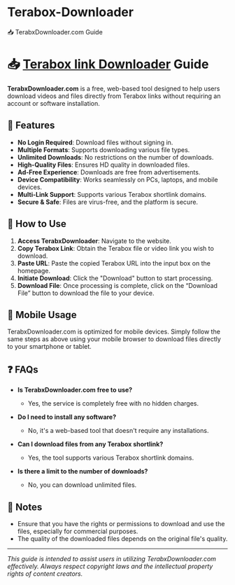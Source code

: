 # Terabox-Downloader
📥 TerabxDownloader.com Guide

# 📥 [Terabox link Downloader](https://terabxdownloader.com/) Guide

**TerabxDownloader.com** is a free, web-based tool designed to help users download videos and files directly from Terabox links without requiring an account or software installation.

## 🔧 Features

* **No Login Required**: Download files without signing in.
* **Multiple Formats**: Supports downloading various file types.
* **Unlimited Downloads**: No restrictions on the number of downloads.
* **High-Quality Files**: Ensures HD quality in downloaded files.
* **Ad-Free Experience**: Downloads are free from advertisements.
* **Device Compatibility**: Works seamlessly on PCs, laptops, and mobile devices.
* **Multi-Link Support**: Supports various Terabox shortlink domains.
* **Secure & Safe**: Files are virus-free, and the platform is secure.

## 📝 How to Use

1. **Access TerabxDownloader**: Navigate to the website.
2. **Copy Terabox Link**: Obtain the Terabox file or video link you wish to download.
3. **Paste URL**: Paste the copied Terabox URL into the input box on the homepage.
4. **Initiate Download**: Click the "Download" button to start processing.
5. **Download File**: Once processing is complete, click on the “Download File” button to download the file to your device.

## 📱 Mobile Usage

TerabxDownloader.com is optimized for mobile devices. Simply follow the same steps as above using your mobile browser to download files directly to your smartphone or tablet.

## ❓ FAQs

* **Is TerabxDownloader.com free to use?**

  * Yes, the service is completely free with no hidden charges.

* **Do I need to install any software?**

  * No, it's a web-based tool that doesn't require any installations.

* **Can I download files from any Terabox shortlink?**

  * Yes, the tool supports various Terabox shortlink domains.

* **Is there a limit to the number of downloads?**

  * No, you can download unlimited files.

## 📌 Notes

* Ensure that you have the rights or permissions to download and use the files, especially for commercial purposes.
* The quality of the downloaded files depends on the original file's quality.

---

*This guide is intended to assist users in utilizing TerabxDownloader.com effectively. Always respect copyright laws and the intellectual property rights of content creators.*

